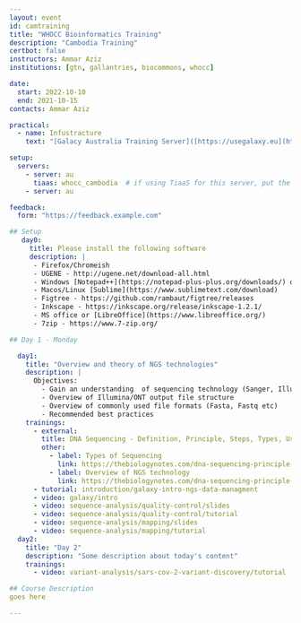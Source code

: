 ```yaml
---
layout: event
id: camtraining
title: "WHOCC Bioinformatics Training"
description: "Cambodia Training"
certbot: false
instructors: Ammar Aziz
institutions: [gtn, gallantries, biocommons, whocc]

date:
  start: 2022-10-10
  end: 2021-10-15
contacts: Ammar Aziz

practical:  
  - name: Infustracture
    text: "[Galacy Australia Training Server]([https://usegalaxy.eu](https://usegalaxy.org.au/join-training/whocc_cambodia))"

setup:
  servers:
    - server: au
      tiaas: whocc_cambodia  # if using TiaaS for this server, put the keyword here
    - server: au

feedback: 
  form: "https://feedback.example.com"

## Setup
   day0:
     title: Please install the following software
     description: |
      - Firefox/Chromeish
      - UGENE - http://ugene.net/download-all.html
      - Windows [Notepad++](https://notepad-plus-plus.org/downloads/) or [Sublime](https://www.sublimetext.com/download/)
      - Macos/Linux [Sublime](https://www.sublimetext.com/download)
      - Figtree - https://github.com/rambaut/figtree/releases
      - Inkscape - https://inkscape.org/release/inkscape-1.2.1/
      - MS office or [LibreOffice](https://www.libreoffice.org/)
      - 7zip - https://www.7-zip.org/

## Day 1 - Monday

  day1:
    title: "Overview and theory of NGS technologies"
    description: |
      Objectives:
        - Gain an understanding  of sequencing technology (Sanger, Illumina, ONT)
        - Overview of Illumina/ONT output file structure
        - Overview of commonly used file formats (Fasta, Fastq etc)
        - Recommended best practices
    trainings:
      - external:
        title: DNA Sequencing - Definition, Principle, Steps, Types, Uses
        other:
          - label: Types of Sequencing
            link: https://thebiologynotes.com/dna-sequencing-principle-steps-types-uses/
          - label: Overview of NGS technology
            link: https://thebiologynotes.com/dna-sequencing-principle-steps-types-uses/
      - tutorial: introduction/galaxy-intro-ngs-data-managment
      - video: galaxy/intro
      - video: sequence-analysis/quality-control/slides
      - video: sequence-analysis/quality-control/tutorial
      - video: sequence-analysis/mapping/slides
      - video: sequence-analysis/mapping/tutorial
  day2:
    title: "Day 2"
    description: "Some description about today's content"
    trainings:
      - video: variant-analysis/sars-cov-2-variant-discovery/tutorial

## Course Description
goes here

---
```

